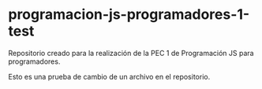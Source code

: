 # programacion-js-programadores-1-test
Repositorio creado para la realización de la PEC 1 de Programación JS para programadores.

Esto es una prueba de cambio de un archivo en el repositorio.
